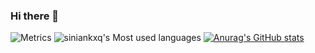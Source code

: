 ### Hi there 👋
![Metrics](https://metrics.lecoq.io/siniankxq?template=classic&languages=1&stars=1&languages.limit=8&languages.sections=most-used&languages.colors=github&languages.threshold=0%25&languages.indepth=false&languages.analysis.timeout=15&languages.categories=markup%2C%20programming&languages.recent.categories=markup%2C%20programming&languages.recent.load=300&languages.recent.days=14&stars.limit=4&config.timezone=Asia%2FShanghai)
![siniankxq's Most used languages](https://github-readme-stats.vercel.app/api/top-langs/?username=siniankxq&layout=compact&hide_border=true&langs_count=10)
[![Anurag's GitHub stats](https://github-readme-stats.vercel.app/api?username=siniankxq)](https://github.com/anuraghazra/github-readme-stats)
<!--
**siniankxq/siniankxq** is a ✨ _special_ ✨ repository because its `README.md` (this file) appears on your GitHub profile.

Here are some ideas to get you started:

- 🔭 I’m currently working on ...
- 🌱 I’m currently learning ...
- 👯 I’m looking to collaborate on ...
- 🤔 I’m looking for help with ...
- 💬 Ask me about ...
- 📫 How to reach me: ...
- 😄 Pronouns: ...
- ⚡ Fun fact: ...
-->
